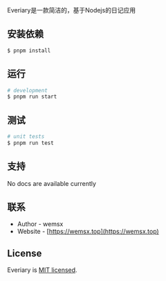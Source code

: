 Everiary是一款简洁的，基于Nodejs的日记应用

## 安装依赖

```bash
$ pnpm install
```

## 运行

```bash
# development
$ pnpm run start
```

## 测试

```bash
# unit tests
$ pnpm run test
```

## 支持

No docs are available currently

## 联系

- Author - wemsx
- Website - [https://wemsx.top](https://wemsx.top)

## License

Everiary is [MIT licensed](LICENSE).
